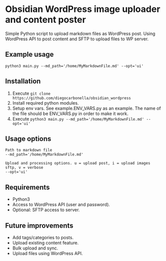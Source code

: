 # Obsidian WordPress image uploader and content poster

Simple Python script to upload markdown files as WordPress post. 
Using WordPress API to post content and SFTP to upload files to WP server.

## Example usage

``python3 main.py --md_path='/home/MyMarkdownFile.md' --opt='ui'``

## Installation

1. Execute ``git clone https://github.com/diegocarbonella/obsidian_wordpress``
2. Install required python modules.
3. Setup env vars. See example.ENV_VARS.py as an example. The name of the file should be ENV_VARS.py in order to make it work.
4. Execute ``python3 main.py --md_path='/home/MyMarkdownFile.md' --opt='ui'``

## Usage options

```
Path to markdown file
--md_path='/home/MyMarkdownFile.md'

Upload and processing options. u = upload post, i = upload images sftp, v = verbose
--opt='ui'
```

## Requirements 

- Python3 
- Access to WordPress API (user and password).
- Optional: SFTP access to server.

## Future improvements

- Add tags/categories to posts.
- Upload existing content feature.
- Bulk upload and sync.
- Upload files using WordPress API. 